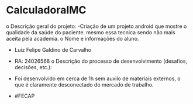 # CalculadoraIMC


o Descrição geral do projeto:
-Criação de um projeto android que mostre o qualidade da saúde do paciente. mesmo essa tecnica sendo não mais aceita pela academia. 
o Nome e informações do aluno.
- Luiz Felipe Galdino de Carvalho
- RA: 24026568
o Descrição do processo de desenvolvimento (desafios, decisões, etc.):
- Foi desenvolvido em cerca de 1h sem auxilo de materiais externos, o que é claramente desconectado do mercado de trabalho.

- #FECAP
